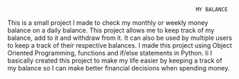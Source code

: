                                                                MY BALANCE
                                    
This is a small project I made to check my monthly or weekly money balance on a daily balance. This project allows me to keep track of my balance, add to it and withdraw from it. It can also be used by multiple users to keep a track of their respective balances. 
I made this project using Object Oriented Programming, functions and if/else statements in Python. Ii
I basically created this project to make my life easier by keeping a track of my balance so I can make better financial decisions when spending money.
